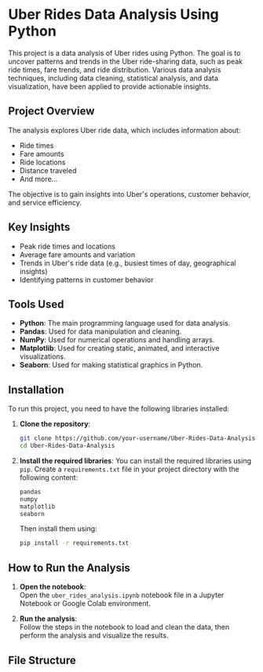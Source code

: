 # Uber Rides Data Analysis Using Python

This project is a data analysis of Uber rides using Python. The goal is to uncover patterns and trends in the Uber ride-sharing data, such as peak ride times, fare trends, and ride distribution. Various data analysis techniques, including data cleaning, statistical analysis, and data visualization, have been applied to provide actionable insights.

## Project Overview

The analysis explores Uber ride data, which includes information about:
- Ride times
- Fare amounts
- Ride locations
- Distance traveled
- And more...

The objective is to gain insights into Uber's operations, customer behavior, and service efficiency.

## Key Insights
- Peak ride times and locations
- Average fare amounts and variation
- Trends in Uber's ride data (e.g., busiest times of day, geographical insights)
- Identifying patterns in customer behavior

## Tools Used

- **Python**: The main programming language used for data analysis.
- **Pandas**: Used for data manipulation and cleaning.
- **NumPy**: Used for numerical operations and handling arrays.
- **Matplotlib**: Used for creating static, animated, and interactive visualizations.
- **Seaborn**: Used for making statistical graphics in Python.

## Installation

To run this project, you need to have the following libraries installed:

1. **Clone the repository**:
    ```bash
    git clone https://github.com/your-username/Uber-Rides-Data-Analysis.git
    cd Uber-Rides-Data-Analysis
    ```

2. **Install the required libraries**:
    You can install the required libraries using `pip`. Create a `requirements.txt` file in your project directory with the following content:
    ```txt
    pandas
    numpy
    matplotlib
    seaborn
    ```
    Then install them using:
    ```bash
    pip install -r requirements.txt
    ```

## How to Run the Analysis

1. **Open the notebook**:  
   Open the `uber_rides_analysis.ipynb` notebook file in a Jupyter Notebook or Google Colab environment.

2. **Run the analysis**:  
   Follow the steps in the notebook to load and clean the data, then perform the analysis and visualize the results.

## File Structure

